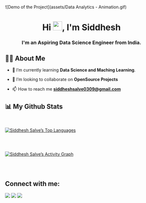 ![Demo of the Project](assets/Data Analytics - Animation.gif)



<h1 align="center">Hi <img src="https://raw.githubusercontent.com/MartinHeinz/MartinHeinz/master/wave.gif" width="30px">, I'm Siddhesh</h1>
<h3 align="center">I'm an Aspiring Data Science Engineer from India.</h3>


## 🙋‍♂️ About Me


- 🌱 I’m currently learning **Data Science and Maching Learning**.

- 👯 I’m looking to collaborate on **OpenSource Projects**

- 📫 How to reach me **siddheshsalve0309@gmail.com**

<p align="center">
</p>

## 📊 My Github Stats

  <br/>
  
  <a href="[https://github.com/Siddhesh393/github-readme-stats](https://github-readme-stats.vercel.app/api?username=Siddhesh393&show_icons=true&theme=dracula))(https://github-readme-stats.vercel.app/api/top-langs/?username=anuraghazra)"><img alt="Siddhesh Salve’s Top Languages" src="https://github-readme-stats.vercel.app/api?username=Siddhesh393&show_icons=true&theme=dracula)"/></a>
  <br/>

<br/>
<br/>

<a href="https://github.com/Siddhesh393/github-readme-activity-graph"><img alt="Siddhesh Salve’s Activity Graph" src="https://activity-graph.herokuapp.com/graph?username=Siddhesh393&bg_color=0D1117&color=5BCDEC&line=5BCDEC&point=FFFFFF&hide_border=true" /></a>

<br/>
<br/>

## Connect with me:
<p align="left">

<a href = "https://www.linkedin.com/in/siddhesh-salve-20b549248/"><img src="https://img.icons8.com/fluent/48/000000/linkedin.png"/></a>
<a href = "https://twitter.com/SiddheshSalve8"><img src="https://img.icons8.com/fluent/48/000000/twitter.png"/></a>
<a href = "https://www.instagram.com/ssiadldvheesh/"><img src="https://img.icons8.com/fluent/48/000000/instagram-new.png"/></a>


</p>

